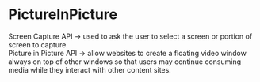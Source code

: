 # PictureInPicture

Screen Capture API -> used to ask the user to select a screen or portion of screen to capture.<br>
Picture in Picture API -> allow websites to create a floating video window always on top of other windows so that users may continue consuming media while they interact with other content sites.
